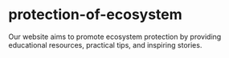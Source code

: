 # protection-of-ecosystem
Our website aims to promote ecosystem protection by providing educational resources, practical tips, and inspiring stories. 
